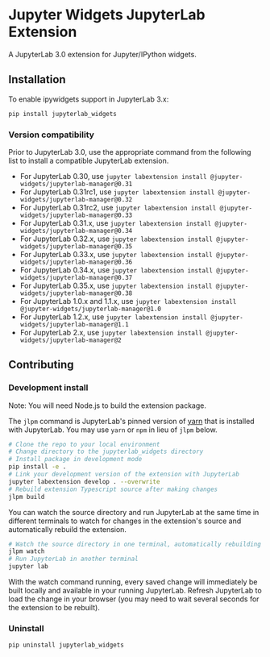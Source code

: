 Jupyter Widgets JupyterLab Extension
====================================

A JupyterLab 3.0 extension for Jupyter/IPython widgets.

## Installation

To enable ipywidgets support in JupyterLab 3.x:

```bash
pip install jupyterlab_widgets
```

### Version compatibility

Prior to JupyterLab 3.0, use the appropriate command from the following list
to install a compatible JupyterLab extension.

* For JupyterLab 0.30, use `jupyter labextension install @jupyter-widgets/jupyterlab-manager@0.31`
* For JupyterLab 0.31rc1, use `jupyter labextension install @jupyter-widgets/jupyterlab-manager@0.32`
* For JupyterLab 0.31rc2, use `jupyter labextension install @jupyter-widgets/jupyterlab-manager@0.33`
* For JupyterLab 0.31.x, use `jupyter labextension install @jupyter-widgets/jupyterlab-manager@0.34`
* For JupyterLab 0.32.x, use `jupyter labextension install @jupyter-widgets/jupyterlab-manager@0.35`
* For JupyterLab 0.33.x, use `jupyter labextension install @jupyter-widgets/jupyterlab-manager@0.36`
* For JupyterLab 0.34.x, use `jupyter labextension install @jupyter-widgets/jupyterlab-manager@0.37`
* For JupyterLab 0.35.x, use `jupyter labextension install @jupyter-widgets/jupyterlab-manager@0.38`
* For JupyterLab 1.0.x and 1.1.x, use `jupyter labextension install @jupyter-widgets/jupyterlab-manager@1.0`
* For JupyterLab 1.2.x, use `jupyter labextension install @jupyter-widgets/jupyterlab-manager@1.1`
* For JupyterLab 2.x, use `jupyter labextension install @jupyter-widgets/jupyterlab-manager@2`



## Contributing

### Development install

Note: You will need Node.js to build the extension package.

The `jlpm` command is JupyterLab's pinned version of
[yarn](https://yarnpkg.com/) that is installed with JupyterLab. You may use
`yarn` or `npm` in lieu of `jlpm` below.

```bash
# Clone the repo to your local environment
# Change directory to the jupyterlab_widgets directory
# Install package in development mode
pip install -e .
# Link your development version of the extension with JupyterLab
jupyter labextension develop . --overwrite
# Rebuild extension Typescript source after making changes
jlpm build
```

You can watch the source directory and run JupyterLab at the same time in different terminals to watch for changes in the extension's source and automatically rebuild the extension.

```bash
# Watch the source directory in one terminal, automatically rebuilding when needed
jlpm watch
# Run JupyterLab in another terminal
jupyter lab
```

With the watch command running, every saved change will immediately be built locally and available in your running JupyterLab. Refresh JupyterLab to load the change in your browser (you may need to wait several seconds for the extension to be rebuilt).

### Uninstall

```bash
pip uninstall jupyterlab_widgets
```

